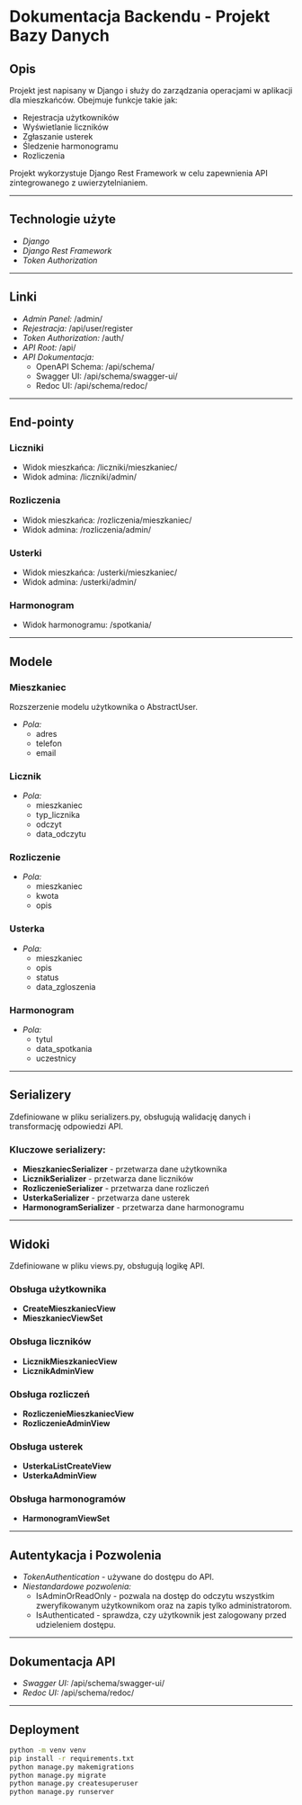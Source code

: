 # Dokumentacja Backendu - Projekt Bazy Danych

## Opis
Projekt jest napisany w Django i służy do zarządzania operacjami w aplikacji dla mieszkańców. Obejmuje funkcje takie jak:
- Rejestracja użytkowników
- Wyświetlanie liczników
- Zgłaszanie usterek
- Śledzenie harmonogramu
- Rozliczenia

Projekt wykorzystuje Django Rest Framework w celu zapewnienia API zintegrowanego z uwierzytelnianiem.

---

## Technologie użyte
- *Django*
- *Django Rest Framework*
- *Token Authorization*

---

## Linki
- *Admin Panel:* /admin/
- *Rejestracja:* /api/user/register
- *Token Authorization:* /auth/
- *API Root:* /api/
- *API Dokumentacja:*
  - OpenAPI Schema: /api/schema/
  - Swagger UI: /api/schema/swagger-ui/
  - Redoc UI: /api/schema/redoc/

---

## End-pointy

### Liczniki
- Widok mieszkańca: /liczniki/mieszkaniec/
- Widok admina: /liczniki/admin/

### Rozliczenia
- Widok mieszkańca: /rozliczenia/mieszkaniec/
- Widok admina: /rozliczenia/admin/

### Usterki
- Widok mieszkańca: /usterki/mieszkaniec/
- Widok admina: /usterki/admin/

### Harmonogram
- Widok harmonogramu: /spotkania/

---

## Modele

### Mieszkaniec
Rozszerzenie modelu użytkownika o AbstractUser.
- *Pola:*
  - adres
  - telefon
  - email

### Licznik
- *Pola:*
  - mieszkaniec
  - typ_licznika
  - odczyt
  - data_odczytu

### Rozliczenie
- *Pola:*
  - mieszkaniec
  - kwota
  - opis

### Usterka
- *Pola:*
  - mieszkaniec
  - opis
  - status
  - data_zgloszenia

### Harmonogram
- *Pola:*
  - tytul
  - data_spotkania
  - uczestnicy

---

## Serializery
Zdefiniowane w pliku serializers.py, obsługują walidację danych i transformację odpowiedzi API.

### Kluczowe serializery:
- **MieszkaniecSerializer** - przetwarza dane użytkownika
- **LicznikSerializer** - przetwarza dane liczników
- **RozliczenieSerializer** - przetwarza dane rozliczeń
- **UsterkaSerializer** - przetwarza dane usterek
- **HarmonogramSerializer** - przetwarza dane harmonogramu

---

## Widoki
Zdefiniowane w pliku views.py, obsługują logikę API.

### Obsługa użytkownika
- **CreateMieszkaniecView**
- **MieszkaniecViewSet**

### Obsługa liczników
- **LicznikMieszkaniecView**
- **LicznikAdminView**

### Obsługa rozliczeń
- **RozliczenieMieszkaniecView**
- **RozliczenieAdminView**

### Obsługa usterek
- **UsterkaListCreateView**
- **UsterkaAdminView**

### Obsługa harmonogramów
- **HarmonogramViewSet**

---

## Autentykacja i Pozwolenia
- *TokenAuthentication* - używane do dostępu do API.
- *Niestandardowe pozwolenia:*
  - IsAdminOrReadOnly - pozwala na dostęp do odczytu wszystkim zweryfikowanym użytkownikom oraz na zapis tylko administratorom.
  - IsAuthenticated - sprawdza, czy użytkownik jest zalogowany przed udzieleniem dostępu.

---

## Dokumentacja API
- *Swagger UI:* /api/schema/swagger-ui/
- *Redoc UI:* /api/schema/redoc/

---

## Deployment
```bash
python -m venv venv
pip install -r requirements.txt
python manage.py makemigrations
python manage.py migrate
python manage.py createsuperuser
python manage.py runserver
